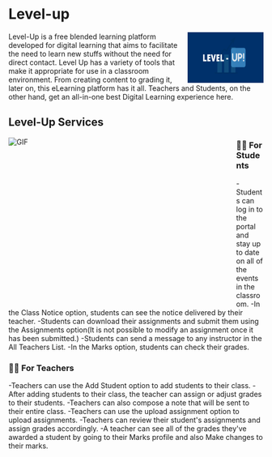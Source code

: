 # Level-up
<img align="right" alt="GIF" src="https://github.com/disha03/Level-up/blob/main/static/images/Header_1.png" width="150" height="100" />
Level-Up is a free blended learning platform developed for digital learning that aims to facilitate the need to learn new stuffs without the need for direct contact. Level Up has a variety of tools that make it appropriate for use in a classroom environment. From creating content to grading it, later on, this eLearning platform has it all. Teachers and Students, on the other hand, get an all-in-one best Digital Learning experience here.


<br>

## Level-Up Services
<img align="left" alt="GIF" src="https://cdn.dribbble.com/users/5137854/screenshots/11067373/media/9b56464ef949e525e01218a755d8968f.gif" width="450" height="320" />

### 👨‍💻 For Students
-Students can log in to the portal and stay up to date on all of the events in the classroom.
-In the Class Notice option, students can see the notice delivered by their teacher.
-Students can download their assignments and submit them using the Assignments option(It is not possible to modify an assignment once it has been submitted.)
-Students can send a message to any instructor in the All Teachers List.
-In the Marks option, students can check their grades.

### 👨‍💻 For Teachers
-Teachers can use the Add Student option to add students to their class.
-After adding students to their class, the teacher can assign or adjust grades to their students.
-Teachers can also compose a note that will be sent to their entire class.
-Teachers can use the upload assignment option to upload assignments.
-Teachers can review their student's assignments and assign grades accordingly.
-A teacher can see all of the grades they've awarded a student by going to their Marks profile and also Make changes to their marks.

